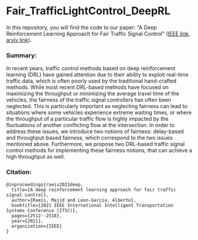 # Fair_TrafficLightControl_DeepRL

In this repository, you will find the code to our paper:
"A Deep Reinforcement Learning Approach for Fair Traffic Signal Control" ([IEEE link](https://ieeexplore.ieee.org/abstract/document/9564847), [arxiv link](https://arxiv.org/pdf/2107.10146.pdf)).

### Summary:

In recent years, traffic control methods based on deep reinforcement learning (DRL) have gained attention due to their ability to exploit real-time traffic data, which is often poorly used by the traditional hand-crafted methods. While most recent DRL-based methods have focused on maximizing the throughput or minimizing the average travel time of the vehicles, the fairness of the traffic signal controllers has often been neglected. This is particularly important as neglecting fairness can lead to situations where some vehicles experience extreme waiting times, or where the throughput of a particular traffic flow is highly impacted by the fluctuations of another conflicting flow at the intersection. In order to address these issues, we introduce two notions of fairness: delay-based and throughput-based fairness, which correspond to the two issues mentioned above. Furthermore, we propose two DRL-based traffic signal control methods for implementing these fairness notions, that can achieve a high throughput as well.

### Citation:
```
@inproceedings{raeis2021deep,
  title={A deep reinforcement learning approach for fair traffic signal control},
  author={Raeis, Majid and Leon-Garcia, Alberto},
  booktitle={2021 IEEE International Intelligent Transportation Systems Conference (ITSC)},
  pages={2512--2518},
  year={2021},
  organization={IEEE}
}
```
